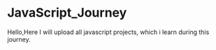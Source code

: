 # JavaScript_Journey
Hello,Here I will upload all javascript projects, which i learn during this journey.
